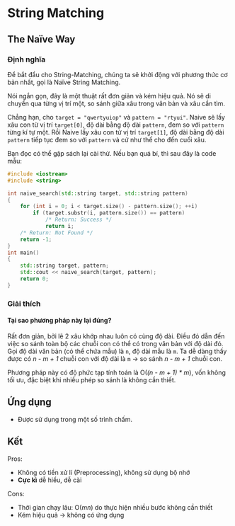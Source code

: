 # String Matching

<!-- naive.md -->
<!-- Written by Nguyen Tuan Dung <@dungwinux> -->

## The Naïve Way

### Định nghĩa

Để bắt đầu cho String-Matching, chúng ta sẽ khởi động với phương thức cơ bản
nhất, gọi là Naïve String Matching.

Nói ngắn gọn, đây là một thuật rất đơn giản và kém hiệu quả. Nó sẽ di chuyển
qua từng vị trí một, so sánh giữa xâu trong văn bản và xâu cần tìm.

Chẳng hạn, cho `target = "qwertyuiop"`  và `pattern = "rtyui"`. Naive sẽ lấy
xâu con từ vị trí `target[0]`, độ dài bằng độ dài `pattern`, đem so với `pattern`
từng kí tự một. Rồi Naive lấy xâu con từ vị trí `target[1]`, độ dài bằng độ dài
`pattern` tiếp tục đem so với `pattern` và cứ như thế cho đến cuối xâu.

Bạn đọc có thể gập sách lại cài thử. Nếu bạn quá bí, thì sau đây là code mẫu:

```cpp
#include <iostream>
#include <string>

int naive_search(std::string target, std::string pattern)
{
    for (int i = 0; i < target.size() - pattern.size(); ++i)
        if (target.substr(i, pattern.size()) == pattern)
            /* Return: Success */
            return i;
    /* Return: Not Found */
    return -1;
}
int main()
{
    std::string target, pattern;
    std::cout << naive_search(target, pattern);
    return 0;
}
```
### Giải thích

#### Tại sao phương pháp này lại đúng?

Rất đơn giản, bởi lẽ 2 xâu khớp nhau luôn có cùng độ dài. Điều đó dẫn đến việc
so sánh toàn bộ các chuỗi con có thể có trong văn bản với độ dài đó. Gọi độ dài
văn bản (có thể chứa mẫu) là `n`, độ dài mẫu là `m`. Ta dễ dàng thấy được có 
_n - m + 1_ chuỗi con với độ dài là `m` -> so sánh _n - m + 1_ chuỗi con.

Phương pháp này có độ phức tạp tính toán là O(_(n - m + 1) * m_), vốn không tối
ưu, đặc biệt khi nhiều phép so sánh là không cần thiết.

## Ứng dụng

- Được sử dụng trong một số trình chấm.

## Kết

Pros:
- Không có tiền xử lí (Preprocessing), không sử dụng bộ nhớ
- **Cực kì** dễ hiểu, dễ cài

Cons:
- Thời gian chạy lâu: O(_mn_) do thực hiện nhiều bước không cần thiết
- Kém hiệu quả -> không có ứng dụng